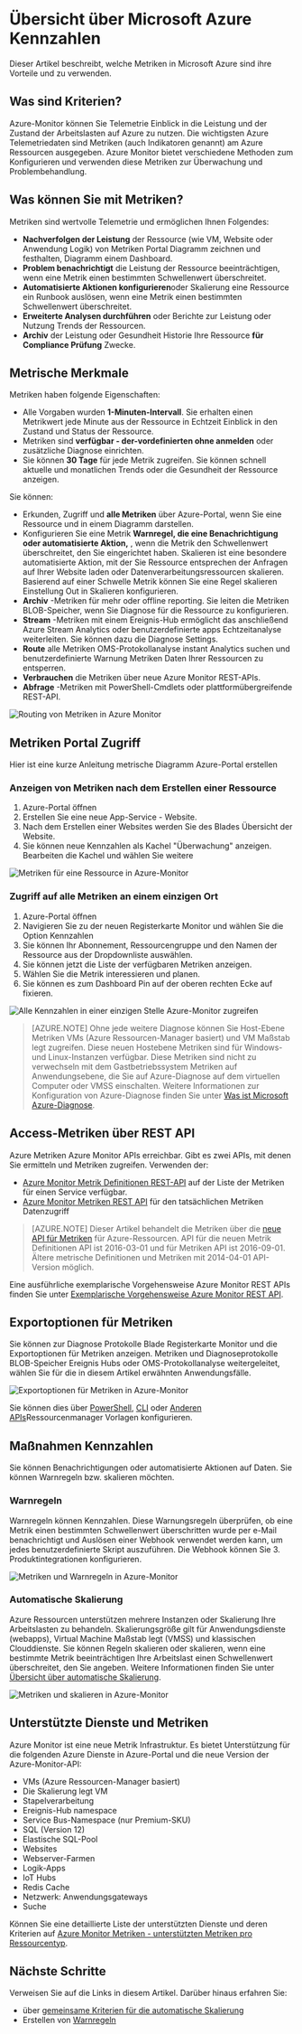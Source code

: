 <properties
    pageTitle="Übersicht der Metrik in Microsoft Azure | Microsoft Azure"
    description="Übersicht über Metriken und ihre Verwendung in Microsoft Azure"
    authors="kamathashwin"
    manager="carolz"
    editor=""
    services="monitoring-and-diagnostics"
    documentationCenter="monitoring-and-diagnostics"/>

<tags
    ms.service="monitoring-and-diagnostics"
    ms.workload="na"
    ms.tgt_pltfrm="na"
    ms.devlang="na"
    ms.topic="article"
    ms.date="09/26/2016"
    ms.author="ashwink"/>

# <a name="overview-of-metrics-in-microsoft-azure"></a>Übersicht über Microsoft Azure Kennzahlen 

Dieser Artikel beschreibt, welche Metriken in Microsoft Azure sind ihre Vorteile und zu verwenden.  

## <a name="what-are-metrics"></a>Was sind Kriterien?

Azure-Monitor können Sie Telemetrie Einblick in die Leistung und der Zustand der Arbeitslasten auf Azure zu nutzen. Die wichtigsten Azure Telemetriedaten sind Metriken (auch Indikatoren genannt) am Azure Ressourcen ausgegeben. Azure Monitor bietet verschiedene Methoden zum Konfigurieren und verwenden diese Metriken zur Überwachung und Problembehandlung.


## <a name="what-can-you-do-with-metrics"></a>Was können Sie mit Metriken?

Metriken sind wertvolle Telemetrie und ermöglichen Ihnen Folgendes:

- **Nachverfolgen der Leistung** der Ressource (wie VM, Website oder Anwendung Logik) von Metriken Portal Diagramm zeichnen und festhalten, Diagramm einem Dashboard.
- **Problem benachrichtigt** die Leistung der Ressource beeinträchtigen, wenn eine Metrik einen bestimmten Schwellenwert überschreitet.
- **Automatisierte Aktionen konfigurieren**oder Skalierung eine Ressource ein Runbook auslösen, wenn eine Metrik einen bestimmten Schwellenwert überschreitet.
- **Erweiterte Analysen durchführen** oder Berichte zur Leistung oder Nutzung Trends der Ressourcen.
- **Archiv** der Leistung oder Gesundheit Historie Ihre Ressource **für Compliance Prüfung** Zwecke.

##  <a name="metric-characteristics"></a>Metrische Merkmale
Metriken haben folgende Eigenschaften:

- Alle Vorgaben wurden **1-Minuten-Intervall**. Sie erhalten einen Metrikwert jede Minute aus der Ressource in Echtzeit Einblick in den Zustand und Status der Ressource.
- Metriken sind **verfügbar - der-vordefinierten ohne anmelden** oder zusätzliche Diagnose einrichten.
- Sie können **30 Tage** für jede Metrik zugreifen. Sie können schnell aktuelle und monatlichen Trends oder die Gesundheit der Ressource anzeigen.

Sie können:

- Erkunden, Zugriff und **alle Metriken** über Azure-Portal, wenn Sie eine Ressource und in einem Diagramm darstellen. 
- Konfigurieren Sie eine Metrik **Warnregel, die eine Benachrichtigung oder automatisierte Aktion,** , wenn die Metrik den Schwellenwert überschreitet, den Sie eingerichtet haben. Skalieren ist eine besondere automatisierte Aktion, mit der Sie Ressource entsprechen der Anfragen auf Ihrer Website laden oder Datenverarbeitungsressourcen skalieren. Basierend auf einer Schwelle Metrik können Sie eine Regel skalieren Einstellung Out in Skalieren konfigurieren.
- **Archiv** -Metriken für mehr oder offline reporting. Sie leiten die Metriken BLOB-Speicher, wenn Sie Diagnose für die Ressource zu konfigurieren.
- **Stream** -Metriken mit einem Ereignis-Hub ermöglicht das anschließend Azure Stream Analytics oder benutzerdefinierte apps Echtzeitanalyse weiterleiten. Sie können dazu die Diagnose Settings.
- **Route** alle Metriken OMS-Protokollanalyse instant Analytics suchen und benutzerdefinierte Warnung Metriken Daten Ihrer Ressourcen zu entsperren.
- **Verbrauchen** die Metriken über neue Azure Monitor REST-APIs.
- **Abfrage** -Metriken mit PowerShell-Cmdlets oder plattformübergreifende REST-API.

 ![Routing von Metriken in Azure Monitor](./media/monitoring-overview-metrics/MetricsOverview0.png)

## <a name="access-metrics-via-portal"></a>Metriken Portal Zugriff
Hier ist eine kurze Anleitung metrische Diagramm Azure-Portal erstellen

### <a name="view-metrics-after-creating-a-resource"></a>Anzeigen von Metriken nach dem Erstellen einer Ressource
1. Azure-Portal öffnen
2. Erstellen Sie eine neue App-Service - Website.
3. Nach dem Erstellen einer Websites werden Sie des Blades Übersicht der Website.
4. Sie können neue Kennzahlen als Kachel "Überwachung" anzeigen. Bearbeiten die Kachel und wählen Sie weitere

 ![Metriken für eine Ressource in Azure-Monitor](./media/monitoring-overview-metrics/MetricsOverview1.png)    

### <a name="access-all-metrics-in-a-single-place"></a>Zugriff auf alle Metriken an einem einzigen Ort
1. Azure-Portal öffnen 
2. Navigieren Sie zu der neuen Registerkarte Monitor und wählen Sie die Option Kennzahlen 
3. Sie können Ihr Abonnement, Ressourcengruppe und den Namen der Ressource aus der Dropdownliste auswählen. 
4. Sie können jetzt die Liste der verfügbaren Metriken anzeigen. 
5. Wählen Sie die Metrik interessieren und planen. 
6. Sie können es zum Dashboard Pin auf der oberen rechten Ecke auf fixieren.

 ![Alle Kennzahlen in einer einzigen Stelle Azure-Monitor zugreifen](./media/monitoring-overview-metrics/MetricsOverview2.png) 


>[AZURE.NOTE] Ohne jede weitere Diagnose können Sie Host-Ebene Metriken VMs (Azure Ressourcen-Manager basiert) und VM Maßstab legt zugreifen. Diese neuen Hostebene Metriken sind für Windows- und Linux-Instanzen verfügbar. Diese Metriken sind nicht zu verwechseln mit dem Gastbetriebssystem Metriken auf Anwendungsebene, die Sie auf Azure-Diagnose auf dem virtuellen Computer oder VMSS einschalten. Weitere Informationen zur Konfiguration von Azure-Diagnose finden Sie unter [Was ist Microsoft Azure-Diagnose](../azure-diagnostics.md).

## <a name="access-metrics-via-rest-api"></a>Access-Metriken über REST API
Azure Metriken Azure Monitor APIs erreichbar. Gibt es zwei APIs, mit denen Sie ermitteln und Metriken zugreifen. Verwenden der: 

- [Azure Monitor Metrik Definitionen REST-API](https://msdn.microsoft.com/library/mt743621.aspx) auf der Liste der Metriken für einen Service verfügbar.
- [Azure Monitor Metriken REST API](https://msdn.microsoft.com/library/mt743622.aspx) für den tatsächlichen Metriken Datenzugriff

>[AZURE.NOTE] Dieser Artikel behandelt die Metriken über die [neue API für Metriken](https://msdn.microsoft.com/library/dn931930.aspx) für Azure-Ressourcen. API für die neuen Metrik Definitionen API ist 2016-03-01 und für Metriken API ist 2016-09-01. Ältere metrische Definitionen und Metriken mit 2014-04-01 API-Version möglich.

Eine ausführliche exemplarische Vorgehensweise Azure Monitor REST APIs finden Sie unter [Exemplarische Vorgehensweise Azure Monitor REST API](monitoring-rest-api-walkthrough.md).

## <a name="export-options-for-metrics"></a>Exportoptionen für Metriken
Sie können zur Diagnose Protokolle Blade Registerkarte Monitor und die Exportoptionen für Metriken anzeigen. Metriken und Diagnoseprotokolle BLOB-Speicher Ereignis Hubs oder OMS-Protokollanalyse weitergeleitet, wählen Sie für die in diesem Artikel erwähnten Anwendungsfälle. 

 ![Exportoptionen für Metriken in Azure-Monitor](./media/monitoring-overview-metrics/MetricsOverview3.png)   

Sie können dies über [PowerShell](insights-powershell-samples.md), [CLI](insights-cli-samples.md) oder [Anderen APIs](https://msdn.microsoft.com/library/dn931943.aspx)Ressourcenmanager Vorlagen konfigurieren. 

## <a name="take-action-on-metrics"></a>Maßnahmen Kennzahlen
Sie können Benachrichtigungen oder automatisierte Aktionen auf Daten. Sie können Warnregeln bzw. skalieren möchten.

### <a name="alert-rules"></a>Warnregeln
Warnregeln können Kennzahlen. Diese Warnungsregeln überprüfen, ob eine Metrik einen bestimmten Schwellenwert überschritten wurde per e-Mail benachrichtigt und Auslösen einer Webhook verwendet werden kann, um jedes benutzerdefinierte Skript auszuführen. Die Webhook können Sie 3. Produktintegrationen konfigurieren.

 ![Metriken und Warnregeln in Azure-Monitor](./media/monitoring-overview-metrics/MetricsOverview4.png)

### <a name="autoscale"></a>Automatische Skalierung
Azure Ressourcen unterstützen mehrere Instanzen oder Skalierung Ihre Arbeitslasten zu behandeln. Skalierungsgröße gilt für Anwendungsdienste (webapps), Virtual Machine Maßstab legt (VMSS) und klassischen Clouddienste. Sie können Regeln skalieren oder skalieren, wenn eine bestimmte Metrik beeinträchtigen Ihre Arbeitslast einen Schwellenwert überschreitet, den Sie angeben. Weitere Informationen finden Sie unter [Übersicht über automatische Skalierung](monitoring-overview-autoscale.md).

 ![Metriken und skalieren in Azure-Monitor](./media/monitoring-overview-metrics/MetricsOverview5.png)

## <a name="supported-services-and-metrics"></a>Unterstützte Dienste und Metriken
Azure Monitor ist eine neue Metrik Infrastruktur. Es bietet Unterstützung für die folgenden Azure Dienste in Azure-Portal und die neue Version der Azure-Monitor-API:

- VMs (Azure Ressourcen-Manager basiert)
- Die Skalierung legt VM
- Stapelverarbeitung
- Ereignis-Hub namespace 
- Service Bus-Namespace (nur Premium-SKU)
- SQL (Version 12)
- Elastische SQL-Pool
- Websites
- Webserver-Farmen
- Logik-Apps
- IoT Hubs
- Redis Cache
- Netzwerk: Anwendungsgateways
- Suche

Können Sie eine detaillierte Liste der unterstützten Dienste und deren Kriterien auf [Azure Monitor Metriken - unterstützten Metriken pro Ressourcentyp](monitoring-supported-metrics.md). 


## <a name="next-steps"></a>Nächste Schritte

Verweisen Sie auf die Links in diesem Artikel. Darüber hinaus erfahren Sie:  

- über [gemeinsame Kriterien für die automatische Skalierung](insights-autoscale-common-metrics.md)
- Erstellen von [Warnregeln](insights-alerts-portal.md)




